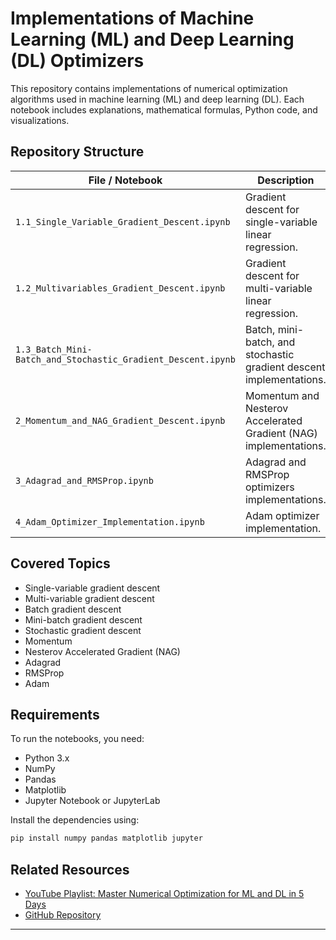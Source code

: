 # Implementations of Machine Learning (ML) and Deep Learning (DL) Optimizers

This repository contains implementations of numerical optimization algorithms used in machine learning (ML) and deep learning (DL). Each notebook includes explanations, mathematical formulas, Python code, and visualizations.

## Repository Structure

| File / Notebook                                                                                | Description                                                         |
| ---------------------------------------------------------------------------------------------- | ------------------------------------------------------------------- |
| `1.1_Single_Variable_Gradient_Descent.ipynb`                                                   | Gradient descent for single-variable linear regression.             |
| `1.2_Multivariables_Gradient_Descent.ipynb`                                                    | Gradient descent for multi-variable linear regression.              |
| `1.3_Batch_Mini-Batch_and_Stochastic_Gradient_Descent.ipynb`                                   | Batch, mini-batch, and stochastic gradient descent implementations. |
| `2_Momentum_and_NAG_Gradient_Descent.ipynb`                                                    | Momentum and Nesterov Accelerated Gradient (NAG) implementations.   |
| `3_Adagrad_and_RMSProp.ipynb`                                                                  | Adagrad and RMSProp optimizers implementations.                     |
| `4_Adam_Optimizer_Implementation.ipynb`                                                        | Adam optimizer implementation.                                      |

## Covered Topics

* Single-variable gradient descent
* Multi-variable gradient descent
* Batch gradient descent
* Mini-batch gradient descent
* Stochastic gradient descent
* Momentum
* Nesterov Accelerated Gradient (NAG)
* Adagrad
* RMSProp
* Adam

## Requirements

To run the notebooks, you need:

* Python 3.x
* NumPy
* Pandas
* Matplotlib
* Jupyter Notebook or JupyterLab

Install the dependencies using:

```bash
pip install numpy pandas matplotlib jupyter
```

## Related Resources

* [YouTube Playlist: Master Numerical Optimization for ML and DL in 5 Days](https://www.youtube.com/playlist?list=PLJM7jJIw2GC15hvIwN8sBXok__yLMcMxN)
* [GitHub Repository](https://github.com/Raafat-Nagy/Implementations_of_ML_and_DL_Optimizers)

---
